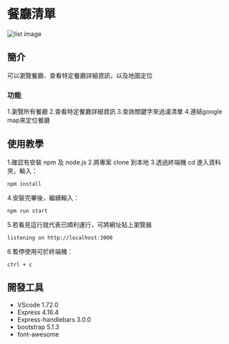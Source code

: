 # 餐廳清單
![list image](https://img.onl/okCasR)

## 簡介
可以瀏覽餐廳、查看特定餐廳詳細資訊，以及地圖定位

### 功能
1.瀏覽所有餐廳
2.查看特定餐廳詳細資訊
3.查詢關鍵字來過濾清單
4.連結google map來定位餐廳

## 使用教學
1.確認有安裝 npm 及 node.js
2.將專案 clone 到本地
3.透過終端機 cd 進入資料夾，輸入：
```
npm install
```
4.安裝完畢後，繼續輸入：
```
npm run start
```
5.若看見這行就代表已順利運行，可將網址貼上瀏覽器
```
listening on http://localhost:3000
```
6.暫停使用可於終端機：
```
ctrl + c
```

## 開發工具
+ VScode 1.72.0
+ Express 4.16.4
+ Express-handlebars 3.0.0
+ bootstrap 5.1.3
+ font-awesome